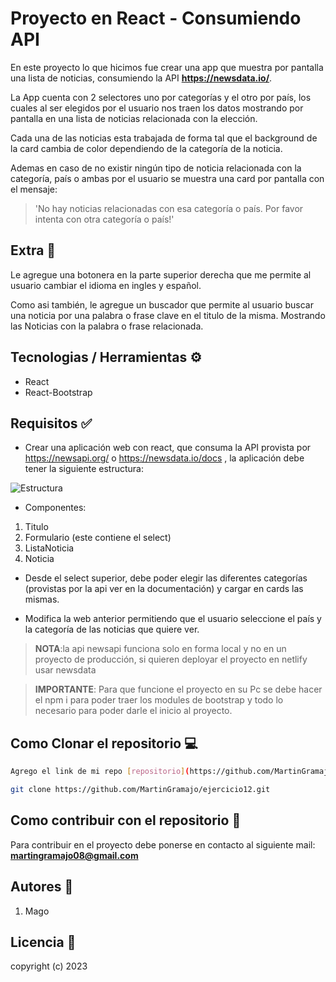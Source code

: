 # Proyecto en React - Consumiendo API

En este proyecto lo que hicimos fue crear una app que muestra por pantalla una lista de noticias, consumiendo la API **https://newsdata.io/**.

La App cuenta con 2 selectores uno por categorías y el otro por país, los cuales al ser elegidos por el usuario nos traen los datos mostrando por pantalla en una lista de noticias relacionada con la elección.

Cada una de las noticias esta trabajada de forma tal que el background de la card cambia de color dependiendo de la categoría de la noticia.

Ademas en caso de no existir ningún tipo de noticia relacionada con la categoría, país o ambas por el usuario
se muestra una card por pantalla con el mensaje:

> 'No hay noticias relacionadas con esa categoría o país. Por favor intenta con otra categoría o país!'

## Extra 💪

Le agregue una botonera en la parte superior derecha que me permite al usuario cambiar el idioma en ingles y español.

Como asi también, le agregue un buscador que permite al usuario buscar una noticia por una palabra o frase clave en el titulo de la misma. Mostrando las Noticias con la palabra o frase relacionada.

## Tecnologias / Herramientas ⚙

- React
- React-Bootstrap

## Requisitos ✅

- Crear una aplicación web con react, que consuma la API provista por https://newsapi.org/ o https://newsdata.io/docs , la aplicación debe tener la siguiente estructura:

![Estructura](https://res.cloudinary.com/dtbfspso5/image/upload/v1690660841/Captura_de_pantalla_2023-07-29_165936_sgrfa9.png)

- Componentes:

1. Titulo
2. Formulario (este contiene el select)
3. ListaNoticia
4. Noticia

- Desde el select superior, debe poder elegir las diferentes categorías (provistas por la api ver en la documentación) y cargar en cards las mismas.

- Modifica la web anterior permitiendo que el usuario seleccione el país y la categoría de las noticias que quiere ver.

> **NOTA**:la api newsapi funciona solo en forma local y no en un proyecto de producción, si quieren deployar el proyecto en netlify usar newsdata

> **IMPORTANTE**: Para que funcione el proyecto en su Pc se debe hacer el npm i para poder traer los modules de bootstrap y todo lo necesario para poder darle el inicio al proyecto.

## Como Clonar el repositorio 💻

```bash
Agrego el link de mi repo [repositorio](https://github.com/MartinGramajo/ejercicio12.git)

git clone https://github.com/MartinGramajo/ejercicio12.git
```

## Como contribuir con el repositorio 🤝

Para contribuir en el proyecto debe ponerse en contacto al siguiente mail: **martingramajo08@gmail.com**

## Autores 🤺

1. Mago

## Licencia 📃

copyright (c) 2023
